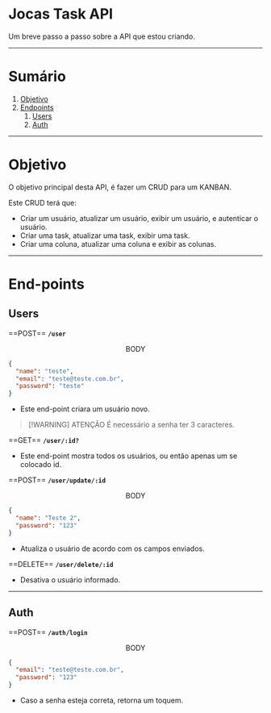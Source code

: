 # Jocas Task API
Um breve passo a passo sobre a API que estou criando.
___
# Sumário
1. [Objetivo](#objetivo)
2. [Endpoints](#endpoints)
	1. [Users](#users)
	2. [Auth](#auth)

___
# Objetivo
O objetivo principal desta API, é fazer um CRUD para um KANBAN.

Este CRUD terá que:
- Criar um usuário, atualizar um usuário, exibir um usuário, e autenticar o usuário.
- Criar uma task, atualizar uma task, exibir uma task.
- Criar uma coluna, atualizar uma coluna e exibir as colunas.
___
# End-points
## Users

==POST== **`/user`**

<p style="text-align:center">BODY</p>

```json
{
  "name": "teste",
  "email": "teste@teste.com.br",
  "password": "teste"
}
```
- Este end-point criara um usuário novo.

> [!WARNING] ATENÇÃO
> É necessário a senha ter 3 caracteres.

==GET== **`/user/:id?`**

- Este end-point mostra todos os usuários, ou então apenas um se colocado id.

==POST== **`/user/update/:id`**

<p style="text-align:center">BODY</p>

```json
{
  "name": "Teste 2",
  "password": "123"
}
```
- Atualiza o usuário de acordo com os campos enviados.

==DELETE== **`/user/delete/:id`**
- Desativa o usuário informado.
___
## Auth
==POST== **`/auth/login`**

<p style="text-align:center">BODY</p>

```json
{
  "email": "teste@teste.com.br",
  "password": "123"
}
```
- Caso a senha esteja correta, retorna um toquem.

